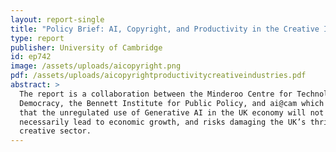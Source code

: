 ```yaml
---
layout: report-single
title: "Policy Brief: AI, Copyright, and Productivity in the Creative Industries"
type: report
publisher: University of Cambridge
id: ep742
image: /assets/uploads/aicopyright.png
pdf: /assets/uploads/aicopyrightproductivitycreativeindustries.pdf
abstract: >
  The report is a collaboration between the Minderoo Centre for Technology and
  Democracy, the Bennett Institute for Public Policy, and ai@cam which argues
  that the unregulated use of Generative AI in the UK economy will not
  necessarily lead to economic growth, and risks damaging the UK’s thriving
  creative sector.
---
```

